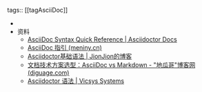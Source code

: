 tags:: [[tagAsciiDoc]]

-
- 资料
	- [AsciiDoc Syntax Quick Reference | Asciidoctor Docs](https://docs.asciidoctor.org/asciidoc/latest/syntax-quick-reference/)
	- [AsciiDoc 指引 (meniny.cn)](https://meniny.cn/docs/asciidoc/previews/asciidoctor.html)
	- [Asciidoctor基础语法 | JionJion的博客](https://blog.jionjion.top/posts/676393ca/)
	- [文档技术方案选型：AsciiDoc vs Markdown - "地瓜哥"博客网 (diguage.com)](https://www.diguage.com/post/asciidoc-vs-markdown/)
	- [Asciidoctor 语法 | Vicsys Systems](https://www.vicsys.com.tw/zh-hans/tech/winlin/adoc-syntax.html)